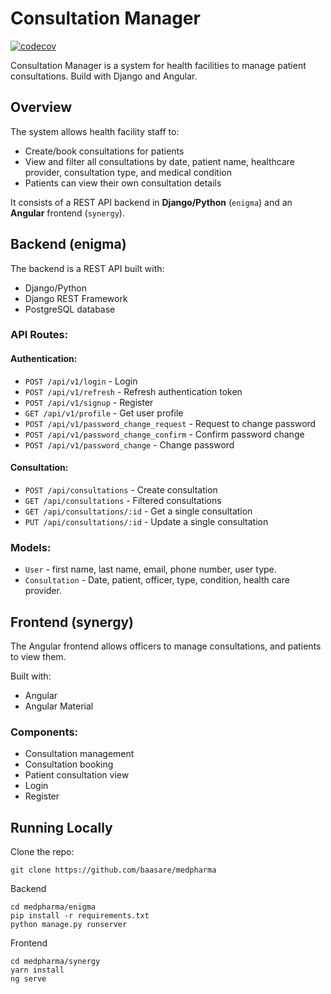 # Consultation Manager
[![codecov](https://codecov.io/gh/baasare/medpharma/graph/badge.svg?token=GZT9O4ENIF)](https://codecov.io/gh/baasare/medpharma)

Consultation Manager is a system for health facilities to manage patient consultations.
Build with Django and Angular.

## Overview

The system allows health facility staff to:

- Create/book consultations for patients
- View and filter all consultations by date, patient name, healthcare provider, consultation type, and medical condition
- Patients can view their own consultation details

It consists of a REST API backend in **Django/Python** (`enigma`) and an **Angular** frontend (`synergy`).

## Backend (enigma)

The backend is a REST API built with:

- Django/Python
- Django REST Framework
- PostgreSQL database

### API Routes:

#### Authentication:

- `POST /api/v1/login` - Login
- `POST /api/v1/refresh` - Refresh authentication token
- `POST /api/v1/signup` - Register
- `GET /api/v1/profile` - Get user profile
- `POST /api/v1/password_change_request` - Request to change password
- `POST /api/v1/password_change_confirm` - Confirm password change
- `POST /api/v1/password_change` - Change password

#### Consultation:

- `POST /api/consultations` - Create consultation
- `GET /api/consultations` - Filtered consultations
- `GET /api/consultations/:id` - Get a single consultation
- `PUT /api/consultations/:id` - Update a single consultation

### Models:

- `User` - first name, last name, email, phone number, user type.
- `Consultation` - Date, patient, officer, type, condition, health care provider.

## Frontend (synergy)

The Angular frontend allows officers to manage consultations, and patients to view them.

Built with:

- Angular
- Angular Material

### Components:

- Consultation management
- Consultation booking
- Patient consultation view
- Login
- Register

## Running Locally

Clone the repo:

```shell
git clone https://github.com/baasare/medpharma
```

Backend

```shell
cd medpharma/enigma
pip install -r requirements.txt
python manage.py runserver
```

Frontend

```shell
cd medpharma/synergy
yarn install
ng serve
```